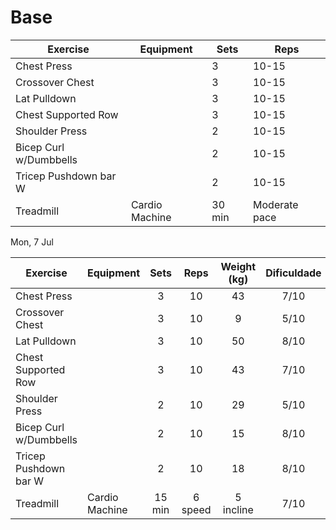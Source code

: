# Base

| Exercise               | Equipment      | Sets   | Reps          |
| ---------------------- | -------------- | ------ | ------------- |
| Chest Press            |                | 3      | 10-15         |
| Crossover Chest        |                | 3      | 10-15         |
| Lat Pulldown           |                | 3      | 10-15         |
| Chest Supported Row    |                | 3      | 10-15         |
| Shoulder Press         |                | 2      | 10-15         |
| Bicep Curl w/Dumbbells |                | 2      | 10-15         |
| Tricep Pushdown bar W  |                | 2      | 10-15         |
| Treadmill              | Cardio Machine | 30 min | Moderate pace |

Mon, 7 Jul


| Exercise               | Equipment      |  Sets  |  Reps   | Weight (kg) | Dificuldade |
| ---------------------- | -------------- | :----: | :-----: | :---------: | :---------: |
| Chest Press            |                |   3    |   10    |     43      |    7/10     |
| Crossover Chest        |                |   3    |   10    |      9      |    5/10     |
| Lat Pulldown           |                |   3    |   10    |     50      |    8/10     |
| Chest Supported Row    |                |   3    |   10    |     43      |    7/10     |
| Shoulder Press         |                |   2    |   10    |     29      |    5/10     |
| Bicep Curl w/Dumbbells |                |   2    |   10    |     15      |    8/10     |
| Tricep Pushdown bar W  |                |   2    |   10    |     18      |    8/10     |
| Treadmill              | Cardio Machine | 15 min | 6 speed |  5 incline  |    7/10     |
